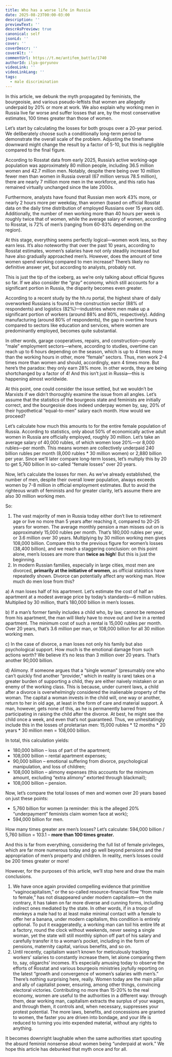 ```yaml
---
title: Who has a worse life in Russia
date: 2025-08-23T00:00-03:00
description: ''
previewText: ''
descrAsPreview: true
canonical: self
jsonLd: ''
cover: ''
coverDescr: ''
coverAlt: ''
commentUrl: https://t.me/antifem_battle/1740
authorId: ilya-goryunov
videoLink: ''
videoLinkLang: ''
tags:
  - male discrimination
---
```

In this article, we debunk the myth propagated by feminists, the bourgeoisie, and various pseudo-leftists that women are allegedly underpaid by 20% or more at work. We also explain why working men in Russia live far worse and suffer losses that are, by the most conservative estimates, 100 times greater than those of women.

Let’s start by calculating the losses for both groups over a 20-year period. We deliberately choose such a conditionally long-term period to demonstrate the overall scale of the problem. Adjusting the timeframe downward might change the result by a factor of 5-10, but this is negligible compared to the final figure.

According to Rosstat data from early 2025, Russia’s active working-age population was approximately 80 million people, including 36.5 million women and 42.7 million men. Notably, despite there being over 10 million fewer men than women in Russia overall (67 million versus 78.5 million), there are nearly 7 million more men in the workforce, and this ratio has remained virtually unchanged since the late 2000s.

Furthermore, analysts have found that Russian men work 43% more, or nearly 2 hours more per weekday, than women (based on official Rosstat data on the daily time distribution of employed Russians over 15 years old). Additionally, the number of men working more than 40 hours per week is roughly twice that of women, while the average salary of women, according to Rosstat, is 72% of men’s (ranging from 60-83% depending on the region).

At this stage, everything seems perfectly logical—women work less, so they earn less. It’s also noteworthy that over the past 10 years, according to Rosstat estimates, women’s salaries have not only steadily increased but have also gradually approached men’s. However, does the amount of time women spend working compared to men increase? There’s likely no definitive answer yet, but according to analysts, probably not.

This is just the tip of the iceberg, as we’re only talking about official figures so far. If we also consider the “gray” economy, which still accounts for a significant portion in Russia, the disparity becomes even greater.

According to a recent study by the hh.ru portal, the highest share of daily overworked Russians is found in the construction sector (88% of respondents) and logistics (82%)—industries where men make up a significant portion of workers (around 88% and 80%, respectively). Adding manufacturing (around 80% of respondents), the gap in overtime hours compared to sectors like education and services, where women are predominantly employed, becomes quite substantial.

In other words, garage cooperatives, repairs, and construction—purely “male” employment sectors—where, according to studies, overtime can reach up to 6 hours depending on the season, which is up to 4 times more than the working hours in other, more “female” sectors. Thus, men work 2-4 times more than women and should, accordingly, earn 4 times more. But here’s the paradox: they only earn 28% more. In other words, they are being shortchanged by a factor of 4! And this isn’t just in Russia—this is happening almost worldwide.

At this point, one could consider the issue settled, but we wouldn’t be Marxists if we didn’t thoroughly examine the issue from all angles. Let’s assume that the statistics of the bourgeois state and feminists are initially correct, and the bourgeoisie does indeed underpay women by, say, 20% of their hypothetical “equal-to-men” salary each month. How would we proceed?

Let’s calculate how much this amounts to for the entire female population of Russia. According to statistics, only about 50% of economically active adult women in Russia are officially employed, roughly 30 million. Let’s take an average salary of 40,000 rubles, of which women lose 20%—or 8,000 rubles—per month. This means women are collectively underpaid 240 billion rubles per month (8,000 rubles \* 30 million women) or 2,880 billion per year. Since we’ll later compare long-term losses, let’s multiply this by 20 to get 5,760 billion in so-called “female losses” over 20 years.

Now, let’s calculate the losses for men. As we’ve already established, the number of men, despite their overall lower population, always exceeds women by 7-8 million in official employment estimates. But to avoid the righteous wrath of feminists and for greater clarity, let’s assume there are also 30 million working men.

So:

1. The vast majority of men in Russia today either don’t live to retirement age or live no more than 5 years after reaching it, compared to 20-25 years for women. The average monthly pension a man misses out on is approximately 15,000 rubles per month. That’s 180,000 rubles per year, or 3.6 million over 30 years. Multiplying by 30 million working men gives 108,000 billion. Compare this to the previous figure for women’s losses (38,400 billion), and we reach a staggering conclusion: on this point alone, men’s losses are more than **twice as high**! But this is just the beginning.
2. In modern Russian families, especially in large cities, most men are divorced, **primarily at the initiative of women**, as official statistics have repeatedly shown. Divorce can potentially affect any working man. How much do men lose from this?

a) A man loses half of his apartment. Let’s estimate the cost of half an apartment at a modest average price by today’s standards—6 million rubles. Multiplied by 30 million, that’s 180,000 billion in men’s losses.

b) If a man’s former family includes a child who, by law, cannot be removed from his apartment, the man will likely have to move out and live in a rented apartment. The minimum cost of such a rental is 15,000 rubles per month. Over 20 years, that’s 3.6 million per man, or 108,000 billion for all 30 million working men.

c) In the case of divorce, a man loses not only his family but also psychological support. How much is the emotional damage from such actions worth? We believe it’s no less than 3 million over 20 years. That’s another 90,000 billion.

d) Alimony. If someone argues that a “single woman” (presumably one who can’t quickly find another “provider,” which in reality is rare) takes on a greater burden of supporting a child, they are either naively mistaken or an enemy of the working class. This is because, under current laws, a child after a divorce is overwhelmingly considered the inalienable property of the woman. The capital a woman invests in the child will, one way or another, return to her in old age, at least in the form of care and material support. A man, however, gets none of this, as he is permanently barred from participating in raising the child after the divorce. At best, he might see the child once a week, and even that’s not guaranteed. Thus, we unhesitatingly include this in the losses of proletarian men: 15,000 rubles \* 12 months \* 20 years \* 30 million men = 108,000 billion.

In total, this calculation yields:

- 180,000 billion – loss of part of the apartment;
- 108,000 billion – rental apartment expenses;
- 90,000 billion – emotional suffering from divorce, psychological manipulation, and loss of children;
- 108,000 billion – alimony expenses (this accounts for the minimum amount, excluding “extra alimony” extorted through blackmail);
- 108,000 billion – pension.

Now, let’s compare the total losses of men and women over 20 years based on just these points:

- 5,760 billion for women (a reminder: this is the alleged 20% “underpayment” feminists claim women face at work);
- 594,000 billion for men.

How many times greater are men’s losses? Let’s calculate: 594,000 billion / 5,760 billion = 103.1 – **more than 100 times greater.**

And this is far from everything, considering the full list of female privileges, which are far more numerous today and go well beyond pensions and the appropriation of men’s property and children. In reality, men’s losses could be 200 times greater or more!

However, for the purposes of this article, we’ll stop here and draw the main conclusions.

1. We have once again provided compelling evidence that primitive “vaginocapitalism,” or the so-called resource-financial flow “from male to female,” has not disappeared under modern capitalism—on the contrary, it has taken on far more diverse and cunning forms, including indirect ones mediated by the state. In other words, if in a troop of monkeys a male had to at least make minimal contact with a female to offer her a banana, under modern capitalism, this condition is entirely optional. To put it exaggeratedly, a working man can toil his entire life at a factory, round the clock without weekends, never seeing a single woman, yet the state will still monthly siphon off part of his salary and carefully transfer it to a woman’s pocket, including in the form of pensions, maternity capital, various benefits, and so on.
2. Until recently, capitalism wasn’t known for meticulously tracking workers’ salaries to constantly increase them, let alone comparing them to, say, oligarchs’ incomes. It’s especially amusing today to observe the efforts of Rosstat and various bourgeois ministries joyfully reporting on the latest “growth and convergence of women’s salaries with men’s.” There’s nothing surprising here, really. Women today are the main pillar and ally of capitalist power, ensuring, among other things, convincing electoral victories. Contributing no more than 15-20% to the real economy, women are useful to the authorities in a different way: through them, dear working man, capitalism extracts the surplus of your wages, and through them, it controls and, when necessary, suppresses your protest potential. The more laws, benefits, and concessions are granted to women, the faster you are driven into bondage, and your life is reduced to turning you into expended material, without any rights to anything.

It becomes downright laughable when the same authorities start spouting the absurd feminist nonsense about women being “underpaid at work.” We hope this article has debunked that myth once and for all.

